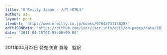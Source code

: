 ```yaml
---
title: "O'Reilly Japan - 入門 HTML5"
author: azu
layout: post
itemUrl: 'http://www.oreilly.co.jp/books/9784873114828/'
editJSONPath: 'https://github.com/jser/jser.info/edit/gh-pages/data/2011/04/index.json'
date: '2011-04-15T07:55:00+00:00'
---
```

2011年04月22日 発売
矢倉 眞隆　監訳
